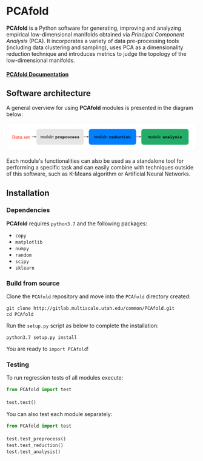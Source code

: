 # PCAfold

**PCAfold** is a Python software for generating, improving and analyzing empirical
low-dimensional manifolds obtained via *Principal Component Analysis* (PCA).
It incorporates a variety of data pre-processing tools (including data clustering
and sampling), uses PCA as a dimensionality reduction technique and introduces
metrics to judge the topology of the low-dimensional manifolds.

#### [PCAfold Documentation](https://pca-python.readthedocs.io/en/latest/)

## Software architecture

A general overview for using **PCAfold** modules is presented in the diagram
below:

![Screenshot](docs/images/PCAfold-diagram.png)

Each module's functionalities can also be used as a standalone tool for
performing a specific task and can easily combine with techniques outside of
this software, such as K-Means algorithm or Artificial Neural Networks.

## Installation

### Dependencies

**PCAfold** requires `python3.7` and the following packages:

- `copy`
- `matplotlib`
- `numpy`
- `random`
- `scipy`
- `sklearn`

### Build from source

Clone the `PCAfold` repository and move into the `PCAfold` directory created:

```
git clone http://gitlab.multiscale.utah.edu/common/PCAfold.git
cd PCAfold
```

Run the `setup.py` script as below to complete the installation:

```
python3.7 setup.py install
```

You are ready to `import PCAfold`!

### Testing

To run regression tests of all modules execute:

```python
from PCAfold import test

test.test()
```

You can also test each module separately:

```python
from PCAfold import test

test.test_preprocess()
test.test_reduction()
test.test_analysis()
```

